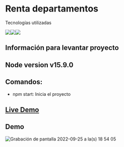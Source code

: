 # Renta departamentos

Tecnologías utilizadas

<img src="https://img.shields.io/badge/JavaScript-323330?style=for-the-badge&logo=javascript&logoColor=F7DF1E" style="max-width: 100%;"><img src="https://img.shields.io/badge/TypeScript-007ACC?style=for-the-badge&logo=typescript&logoColor=white" style="max-width: 100%;"><img src="https://img.shields.io/badge/React-20232A?style=for-the-badge&logo=react&logoColor=61DAFB" style="max-width: 100%;">

## Información para levantar proyecto

## Node version  v15.9.0
## Comandos:
- npm start: Inicia el proyecto

## <a href="https://alexisbyron.github.io/Home">Live Demo</a>

## Demo  
![Grabación de pantalla 2022-09-25 a la(s) 18 54 05](https://user-images.githubusercontent.com/72414242/192167333-cdca5c41-cc03-45ce-811c-2f42927c098a.gif)





